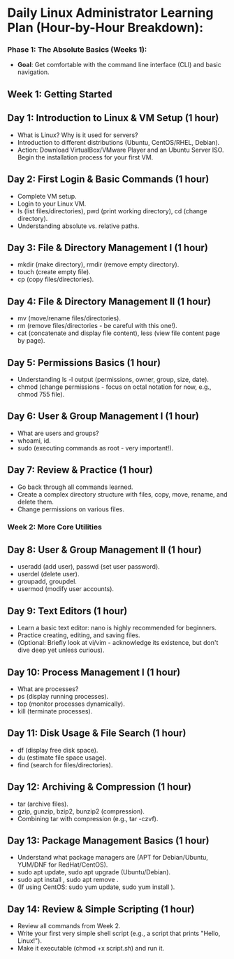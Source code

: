 # Daily Linux Administrator Learning Plan (Hour-by-Hour Breakdown):

### Phase 1: The Absolute Basics (Weeks 1):
- **Goal**: Get comfortable with the command line interface (CLI) and basic navigation.

## Week 1: Getting Started

## Day 1: Introduction to Linux & VM Setup (1 hour)
- What is Linux? Why is it used for servers?
- Introduction to different distributions (Ubuntu, CentOS/RHEL, Debian).
- Action: Download VirtualBox/VMware Player and an Ubuntu Server ISO. Begin the installation process for your first VM.

## Day 2: First Login & Basic Commands (1 hour)
- Complete VM setup.
- Login to your Linux VM.
- ls (list files/directories), pwd (print working directory), cd (change directory).
- Understanding absolute vs. relative paths.

## Day 3: File & Directory Management I (1 hour)
- mkdir (make directory), rmdir (remove empty directory).
- touch (create empty file).
- cp (copy files/directories).

## Day 4: File & Directory Management II (1 hour)
- mv (move/rename files/directories).
- rm (remove files/directories - be careful with this one!).
- cat (concatenate and display file content), less (view file content page by page).

## Day 5: Permissions Basics (1 hour)
- Understanding ls -l output (permissions, owner, group, size, date).
- chmod (change permissions - focus on octal notation for now, e.g., chmod 755 file).

## Day 6: User & Group Management I (1 hour)
- What are users and groups?
- whoami, id.
- sudo (executing commands as root - very important!).

## Day 7: Review & Practice (1 hour)
- Go back through all commands learned.
- Create a complex directory structure with files, copy, move, rename, and delete them.
- Change permissions on various files.


### Week 2: More Core Utilities

## Day 8: User & Group Management II (1 hour)
- useradd (add user), passwd (set user password).
- userdel (delete user).
- groupadd, groupdel.
- usermod (modify user accounts).
## Day 9: Text Editors (1 hour)
- Learn a basic text editor: nano is highly recommended for beginners.
- Practice creating, editing, and saving files.
- (Optional: Briefly look at vi/vim - acknowledge its existence, but don't dive deep yet unless curious).
## Day 10: Process Management I (1 hour)
- What are processes?
- ps (display running processes).
- top (monitor processes dynamically).
- kill (terminate processes).
## Day 11: Disk Usage & File Search (1 hour)
- df (display free disk space).
- du (estimate file space usage).
- find (search for files/directories).
## Day 12: Archiving & Compression (1 hour)
- tar (archive files).
- gzip, gunzip, bzip2, bunzip2 (compression).
- Combining tar with compression (e.g., tar -czvf).
## Day 13: Package Management Basics (1 hour)
- Understand what package managers are (APT for Debian/Ubuntu, YUM/DNF for RedHat/CentOS).
- sudo apt update, sudo apt upgrade (Ubuntu/Debian).
- sudo apt install <package>, sudo apt remove <package>.
- (If using CentOS: sudo yum update, sudo yum install <package>).
## Day 14: Review & Simple Scripting (1 hour)
- Review all commands from Week 2.
- Write your first very simple shell script (e.g., a script that prints "Hello, Linux!").
- Make it executable (chmod +x script.sh) and run it.
